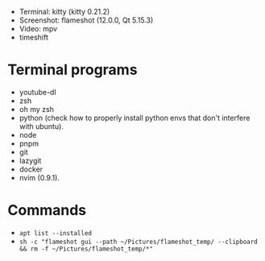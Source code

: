 - Terminal: kitty (kitty 0.21.2)
- Screenshot: flameshot (12.0.0, Qt 5.15.3)
- Video: mpv
- timeshift

# Terminal programs

- youtube-dl
- zsh
- oh my zsh
- python (check how to properly install python envs that don't interfere with ubuntu).
- node
- pnpm
- git
- lazygit
- docker
- nvim (0.9.1).

# Commands

- `apt list --installed`
- `sh -c "flameshot gui --path ~/Pictures/flameshot_temp/ --clipboard && rm -f ~/Pictures/flameshot_temp/*"`
